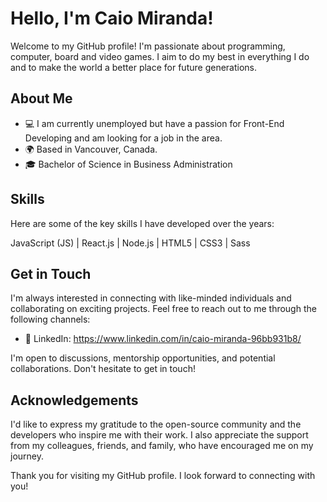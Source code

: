 # Hello, I'm Caio Miranda!

Welcome to my GitHub profile! I'm passionate about programming, computer, board and video games. I aim to do my best in everything I do and to make the world a better place for future generations.

## About Me

- 💻 I am currently unemployed but have a passion for Front-End Developing and am looking for a job in the area.
- 🌍 Based in Vancouver, Canada.
- 🎓 Bachelor of Science in Business Administration

## Skills

Here are some of the key skills I have developed over the years:

JavaScript (JS) | React.js | Node.js | HTML5 | CSS3 | Sass 


## Get in Touch

I'm always interested in connecting with like-minded individuals and collaborating on exciting projects. Feel free to reach out to me through the following channels:

- 🔗 LinkedIn: https://www.linkedin.com/in/caio-miranda-96bb931b8/

I'm open to discussions, mentorship opportunities, and potential collaborations. Don't hesitate to get in touch!

## Acknowledgements

I'd like to express my gratitude to the open-source community and the developers who inspire me with their work. I also appreciate the support from my colleagues, friends, and family, who have encouraged me on my journey.

Thank you for visiting my GitHub profile. I look forward to connecting with you!


